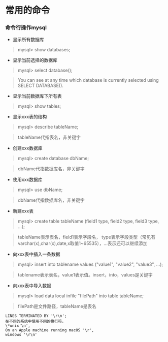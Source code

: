 常用的命令
===
### 命令行操作mysql
* 显示所有数据库
> mysql> show databases;

* 显示当前选择的数据库
> mysql> select database();

> You can see at any time which database is currently selected using SELECT DATABASE().

* 显示当前数据库下所有表
> mysql> show tables;

* 显示xxx表的结构
> mysql> describe tableName;

> tableName代指表名，非关键字

* 创建xxx数据库
> mysql> create database dbName;

> dbName代指数据库名，非关键字

* 使用xxx数据库
> mysql> use dbName;

> dbName代指数据库名，非关键字

* 新建xxx表
> mysql> create table tableName (field1 type, field2 type, field3 type, ...);

> tableName表示表名，field1表示字段名， type表示字段类型（常见有varchar(x),char(x),date,x取值1~65535），...表示还可以继续添加

* 向xxx表中插入一条数据
> mysql> insert into tablename values ("value1", "value2", "value3", ...);

> tablename表示表名，value1表示值。insert，into，values是关键字

* 向xxx表中导入数据
> mysql> load data local infile "filePath" into table tableName;

> filePath是文件路径，tableName是表名
```
LINES TERMINATED BY '\r\n';
在不同的系统中使用不同的换行符，
\*unix'\n', 
On an Apple machine running macOS '\r', 
windows '\r\n'
```


